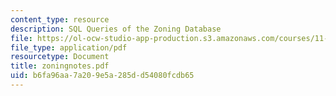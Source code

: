 ```yaml
---
content_type: resource
description: SQL Queries of the Zoning Database
file: https://ol-ocw-studio-app-production.s3.amazonaws.com/courses/11-521-spatial-database-management-and-advanced-geographic-information-systems-spring-2003/b6fa96aa7a209e5a285dd54080fcdb65_zoningnotes.pdf
file_type: application/pdf
resourcetype: Document
title: zoningnotes.pdf
uid: b6fa96aa-7a20-9e5a-285d-d54080fcdb65
---
```

